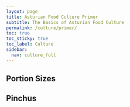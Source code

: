 ```yaml
---
layout: page
title: Asturian Food Culture Primer
subtitle: The Basics of Asturian Food Culture
permalink: /culture/primer/
toc: true
toc_sticky: true
toc_label: Culture
sidebar:
  nav: culture_full
---
```


## Portion Sizes

## Pinchus